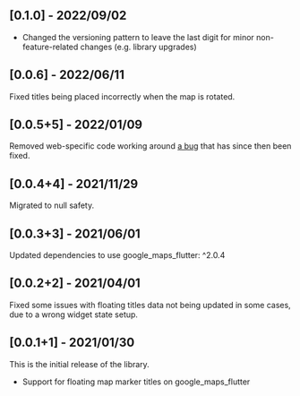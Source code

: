 ## [0.1.0] - 2022/09/02

* Changed the versioning pattern to leave the last digit for minor non-feature-related changes (e.g. library upgrades)

## [0.0.6] - 2022/06/11

Fixed titles being placed incorrectly when the map is rotated.

## [0.0.5+5] - 2022/01/09

Removed web-specific code working around [a bug](https://github.com/flutter/flutter/issues/46683) that has since then been fixed.

## [0.0.4+4] - 2021/11/29

Migrated to null safety.

## [0.0.3+3] - 2021/06/01

Updated dependencies to use google_maps_flutter: ^2.0.4

## [0.0.2+2] - 2021/04/01

Fixed some issues with floating titles data not being updated in some cases, due to a wrong widget state setup.

## [0.0.1+1] - 2021/01/30

This is the initial release of the library.

* Support for floating map marker titles on google_maps_flutter
